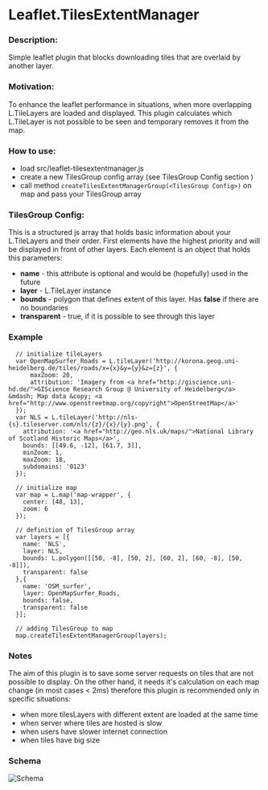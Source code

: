# Leaflet.TilesExtentManager

### Description:

Simple leaflet plugin that blocks downloading tiles that are overlaid by another layer.

### Motivation:

To enhance the leaflet performance in situations, when more overlapping L.TileLayers are loaded and displayed. This plugin calculates which L.TileLayer is not possible to be seen and temporary removes it from the map.

### How to use:

* load src/leaflet-tilesextentmanager.js
* create a new TilesGroup config array (see TilesGroup Config section )
* call method `createTilesExtentManagerGroup(<TilesGroup Config>)` on map and pass your TilesGroup array

### TilesGroup Config:

This is a structured js array that holds basic information about your L.TileLayers and their order. First elements have the highest priority and will be displayed in front of other layers. Each element is an object that holds this parameters:

* **name** - this attribute is optional and would be (hopefully) used in the future
* **layer** - L.TileLayer instance
* **bounds** - polygon that defines extent of this layer. Has **false** if there are no boundaries
* **transparent** - true, if it is possible to see through this layer

### Example

```
  // initialize tileLayers
  var OpenMapSurfer_Roads = L.tileLayer('http://korona.geog.uni-heidelberg.de/tiles/roads/x={x}&y={y}&z={z}', {  
      maxZoom: 20,
      attribution: 'Imagery from <a href="http://giscience.uni-hd.de/">GIScience Research Group @ University of Heidelberg</a> &mdash; Map data &copy; <a href="http://www.openstreetmap.org/copyright">OpenStreetMap</a>'
  });
  var NLS = L.tileLayer('http://nls-{s}.tileserver.com/nls/{z}/{x}/{y}.png', {
  	attribution: '<a href="http://geo.nls.uk/maps/">National Library of Scotland Historic Maps</a>',
  	bounds: [[49.6, -12], [61.7, 3]],
  	minZoom: 1,
  	maxZoom: 18,
  	subdomains: '0123'
  });

  // initialize map
  var map = L.map('map-wrapper', {
    center: [48, 13],
    zoom: 6
  });

  // definition of TilesGroup array
  var layers = [{
    name: 'NLS',
    layer: NLS,
    bounds: L.polygon([[50, -8], [50, 2], [60, 2], [60, -8], [50, -8]]),
    transparent: false
  },{
    name: 'OSM_surfer',
    layer: OpenMapSurfer_Roads,
    bounds: false,
    transparent: false
  }];

  // adding TilesGroup to map
  map.createTilesExtentManagerGroup(layers);
```

### Notes

The aim of this plugin is to save some server requests on tiles that are not possible to display. On the other hand, it needs it's calculation on each map change (in most cases < 2ms) therefore this plugin is recommended only in specific situations:

* when more tilesLayers with different extent are loaded at the same time
* when server where tiles are hosted is slow
* when users have slower internet connection
* when tiles have big size

### Schema

![Schema](schema.png 'Schema')
